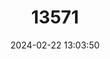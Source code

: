 ---
title: "13571"
category: "Miniopterus tristis"
draft: false
date: 2024-02-22 13:03:50
languages:
  English: ["Great Bent-winged Bat", "Greater Bent-winged Bat", "Great Long-fingered Bat"]
---